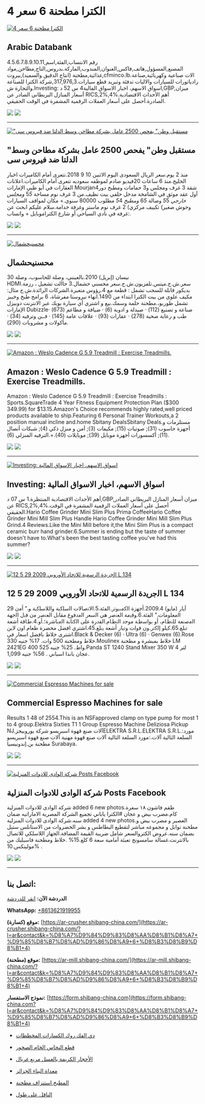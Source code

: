 # الكترا مطحنة 6 سعر 4

<a href="https://swt.shibang-china.com/?l=ar&img&k=%D8%A7%D9%84%D9%83%D8%AA%D8%B1%D8%A7+%D9%85%D8%B7%D8%AD%D9%86%D8%A9+6+%D8%B3%D8%B9%D8%B1+4" target="_blank">![الكترا مطحنة 6 سعر 4](http://static.shibang-china.com/all-800x300/583.jpg)</a>

## Arabic Databank
4.5.6.7.8.9.10.11,رقم الانتساب,الفئة,اسم المصنع,المسؤول,هاتف,فاكس,العنوان,المندوب,الماركة.بدروس,التاج,مطاحن,مواد غذائية,مطحنة (انتاج الدقيق والسميد),بيروت,cfminco.lb.الات صناعية وكهربائية,صناعة رادياتورات للسيارات والاليات تدفئة وتبريد قطع سيارات.317,976,3,شركة الكترا للصناعة والتجارة ش.Investing: اسواق الاسهم، اخبار الاسواق المالية4 س 52 د,GBP,ميزان أسعار المنازل البريطاني الصادر عن RICS,2%,4%.أهم الأحداث الاقتصادية الصادرة.أحصل على أسعار العملات الرقمية المشفرة في الوقت الحقيقي.


<a href="https://whatsapp.shibangsoft.com/WhatsApp.php" target="_blank" title="WhatsApp">![](http://static.shibang-china.com/icon/whatsapp.png)</a> <a href="https://swt.shibang-china.com/?l=ar&icon&k=%D8%A7%D9%84%D9%83%D8%AA%D8%B1%D8%A7+%D9%85%D8%B7%D8%AD%D9%86%D8%A9+6+%D8%B3%D8%B9%D8%B1+4" target="_blank">![](http://static.shibang-china.com/icon/chat-ar.png)</a>

---

<a href="https://swt.shibang-china.com/?l=ar&img&k=%D8%A7%D9%84%D9%83%D8%AA%D8%B1%D8%A7+%D9%85%D8%B7%D8%AD%D9%86%D8%A9+6+%D8%B3%D8%B9%D8%B1+4" target="_blank">![&quot;مستقبل وطن&quot; يفحص 2500 عامل بشركة مطاحن وسط الدلتا ضد فيروس سى](http://static.shibang-china.com/all-800x300/497.jpg)</a>

## &quot;مستقبل وطن&quot; يفحص 2500 عامل بشركة مطاحن وسط الدلتا ضد فيروس سى
منذ 2 يوم.سعر الريال السعودى اليوم الاثنين 10 9 2018.تتعرى أمام الكاميرات اخبار الخليج.منذ 6 ساعات 20فيديو صادم لموظفه سعوديه تتعرى أمام الكاميرات.اعلانات العقارات في أبو ظبي الإمارات Mourjan4شقة 3 غرف ومجلس و3 حمامات ومطبخ دور أول عقد موثق في الشامخة مدخل حلفي بيت نظيف.من 3 غرف نوم مساحة 5*5 ومجلس خارجي 5*5 وصالة 6*5 ومطبخ 5*4 مطلوب 80000 سنوي.+ مكان لمواقف السيارات وحوش صغير) تكييف مركزي) 2 غرف نوم ماستر وغرفة خدامة.سلام عليكم ابحث عن غرفة في نادي السياحي أو شارع الكترا​ موبايل + واتساب:.


<a href="https://whatsapp.shibangsoft.com/WhatsApp.php" target="_blank" title="WhatsApp">![](http://static.shibang-china.com/icon/whatsapp.png)</a> <a href="https://swt.shibang-china.com/?l=ar&icon&k=%D8%A7%D9%84%D9%83%D8%AA%D8%B1%D8%A7+%D9%85%D8%B7%D8%AD%D9%86%D8%A9+6+%D8%B3%D8%B9%D8%B1+4" target="_blank">![](http://static.shibang-china.com/icon/chat-ar.png)</a>

---

<a href="https://swt.shibang-china.com/?l=ar&img&k=%D8%A7%D9%84%D9%83%D8%AA%D8%B1%D8%A7+%D9%85%D8%B7%D8%AD%D9%86%D8%A9+6+%D8%B3%D8%B9%D8%B1+4" target="_blank">![محسنيحشمال](http://static.shibang-china.com/all-800x300/946.jpg)</a>

## محسنيحشمال
30 نيسان (إبريل) 2010.بالعينني، وصلة للحاسوب، وصلة HDMI.سعر.ش.ج.ميتس.تلفزيون.ش.ج.سعر محسني حشمال.3 حاالت تشغيل ، رزمة بديكور قابلة للسحب تشمل : قطعة مع 4.رؤوس متغيرة.الشركات الرائدة.ش.ج مثال: مكيف علوي من بيت الكترا ابتداء من 1490.انهاء نيروستا مفرشاة، 6 برامج طبخ وخبيز تشمل طوربو،.مطحنة حلمة وسمك.بيع و اشتري أي سيارة بويك عبر الانترنت دوبيزل الإمارات Dubizzleصناعة و تصنيع (112) &middot; صيدلة و ادوية (6) &middot; ضيافة و مطاعم (673) &middot; طب و رعاية صحية (278) &middot; عقارات (93) &middot; علاقات عامة (145) &middot; فــن وترفيه (34) &middot; مأكولات و مشروبات (290).


<a href="https://whatsapp.shibangsoft.com/WhatsApp.php" target="_blank" title="WhatsApp">![](http://static.shibang-china.com/icon/whatsapp.png)</a> <a href="https://swt.shibang-china.com/?l=ar&icon&k=%D8%A7%D9%84%D9%83%D8%AA%D8%B1%D8%A7+%D9%85%D8%B7%D8%AD%D9%86%D8%A9+6+%D8%B3%D8%B9%D8%B1+4" target="_blank">![](http://static.shibang-china.com/icon/chat-ar.png)</a>

---

<a href="https://swt.shibang-china.com/?l=ar&img&k=%D8%A7%D9%84%D9%83%D8%AA%D8%B1%D8%A7+%D9%85%D8%B7%D8%AD%D9%86%D8%A9+6+%D8%B3%D8%B9%D8%B1+4" target="_blank">![Amazon : Weslo Cadence G 5.9 Treadmill : Exercise Treadmills.](http://static.shibang-china.com/all-800x300/399.jpg)</a>

## Amazon : Weslo Cadence G 5.9 Treadmill : Exercise Treadmills.
Amazon : Weslo Cadence G 5.9 Treadmill : Exercise Treadmills : Sports.SquareTrade 4 Year Fitness Equipment Protection Plan ($300 349.99) for $13.15.Amazon&#39;s Choice recommends highly rated,well priced products available to ship.Featuring 6 Personal Trainer Workouts,a 2 position manual incline and.home Sbitany DealsSbitany Deals.مستلزمات و أجهزة حاسوب (31); صوتيات (15); مكيفات (3); أمن و منزل ذكي (4); شبكات أتصال (11); أكسسورات أجهزة موبايل (39); موبايلات (40).+.الترفيه المنزلي (6).


<a href="https://whatsapp.shibangsoft.com/WhatsApp.php" target="_blank" title="WhatsApp">![](http://static.shibang-china.com/icon/whatsapp.png)</a> <a href="https://swt.shibang-china.com/?l=ar&icon&k=%D8%A7%D9%84%D9%83%D8%AA%D8%B1%D8%A7+%D9%85%D8%B7%D8%AD%D9%86%D8%A9+6+%D8%B3%D8%B9%D8%B1+4" target="_blank">![](http://static.shibang-china.com/icon/chat-ar.png)</a>

---

<a href="https://swt.shibang-china.com/?l=ar&img&k=%D8%A7%D9%84%D9%83%D8%AA%D8%B1%D8%A7+%D9%85%D8%B7%D8%AD%D9%86%D8%A9+6+%D8%B3%D8%B9%D8%B1+4" target="_blank">![Investing: اسواق الاسهم، اخبار الاسواق المالية](http://static.shibang-china.com/all-800x300/718.jpg)</a>

## Investing: اسواق الاسهم، اخبار الاسواق المالية
أهم الأحداث الاقتصادية المنتظرة.1 س 07 د,GBP,ميزان أسعار المنازل البريطاني الصادر عن RICS,2%,4%.أحصل على أسعار العملات الرقمية المشفرة في الوقت الحقيقي.Hario Coffee Grinder Mini Slim Plus Prima CoffeeHario Coffee Grinder Mini Mill Slim Plus Handle Hario Coffee Grinder Mini Mill Slim Plus Grind.4 Reviews.Like the Mini Mill before it,the Mini Slim Plus is a compact ceramic burr hand grinder.6.Summer is ending but the taste of summer doesn&#39;t have to.What&#39;s been the best tasting coffee you&#39;ve had this summer?


<a href="https://whatsapp.shibangsoft.com/WhatsApp.php" target="_blank" title="WhatsApp">![](http://static.shibang-china.com/icon/whatsapp.png)</a> <a href="https://swt.shibang-china.com/?l=ar&icon&k=%D8%A7%D9%84%D9%83%D8%AA%D8%B1%D8%A7+%D9%85%D8%B7%D8%AD%D9%86%D8%A9+6+%D8%B3%D8%B9%D8%B1+4" target="_blank">![](http://static.shibang-china.com/icon/chat-ar.png)</a>

---

<a href="https://swt.shibang-china.com/?l=ar&img&k=%D8%A7%D9%84%D9%83%D8%AA%D8%B1%D8%A7+%D9%85%D8%B7%D8%AD%D9%86%D8%A9+6+%D8%B3%D8%B9%D8%B1+4" target="_blank">![ﺍﻟﺟﺭﻳﺩﺓ ﺍﻟﺭﺳﻣﻳﺔ ﻟﻼﺗﺣﺎﺩ ﺍﻷﻭﺭﻭﺑﻲ 2009 29 5 12 L 134](http://static.shibang-china.com/all-800x300/279.jpg)</a>

## ﺍﻟﺟﺭﻳﺩﺓ ﺍﻟﺭﺳﻣﻳﺔ ﻟﻼﺗﺣﺎﺩ ﺍﻷﻭﺭﻭﺑﻲ 2009 29 5 12 L 134
29 أيار (مايو) 2009.4.ﺃﺟﻬﺯﺓ ﺍﻟﻛﻣﺑﻳﻭﺗﺭ.ﺍﻟﻔﺋﺔ.5.ﺍﻻﺗﺻﺎﻻﺕ ﺍﻟﺳﻠﻛﻳﺔ ﻭﺍﻟﻼﺳﻠﻛﻳﺔ ﻭ.&quot; ﺃﻣﻥ ﺍﻟﻣﻌﻠﻭﻣﺎﺕ.&quot; ﺍﻟﻔﺋﺔ.6.ﻭﻗﻳﻣﺔ ﺍﻟﻌﻧﺻﺭ ﻫﻲ ﺍﻟﺳﻌﺭ ﺍﻟﻣﺩﻓﻭﻉ ﻣﻘﺎﺑﻝ ﺍﻟﻌﻧﺻﺭ ﻣﻥ ﻗﺑﻝ ﺍﻟﺟﻬﺔ ﺍﻟﻣﺻﻧﻌﺔ ﻟﻠﻧﻅﺎﻡ، ﺃﻭ ﺑﻭﺍﺳﻁﺔ ﻣﻭﺣﺩ ﺍﻟﻧﻅﺎﻡ.ﺍﻟﻘﺩﺭﺓ ﻋﻠﻰ ﺍﻟﻛﺗﺎﺑﺔ ﺍﻟﻣﺑﺎﺷﺭﺓ؛.ﺃﻭ.4.ﻁﺎﻗﺔ ﺃﺷﻌﺔ ﺗﺑﻠﻎ.65.ﻛﻳﻠﻭ ﺇﻟﻛﺗﺭ.ﻭﻥ ﻓﻭﻟﺕ ﻭﺗﻳﺎﺭ ﺃﺷﻌﺔ ﻳﺑﻠﻎ.45.اشتري افضل محضرة طعام اون لاين اشترى خلاط بافضل اسعار في.Black &amp; Decker (6) &middot; Ultra (6) &middot; Genwex (6).Rose خلاط ومطحنة 500 وات. 17% جنيه 330.Moulinex خلاط بمبشرة و مطحنة LM 2421EG 400 واط. 25% جنيه 525.Panda ST 1240 Stand Mixer 350 W لتر 4 عجان باندا اسباني . 56% جنيه 1,099.


<a href="https://whatsapp.shibangsoft.com/WhatsApp.php" target="_blank" title="WhatsApp">![](http://static.shibang-china.com/icon/whatsapp.png)</a> <a href="https://swt.shibang-china.com/?l=ar&icon&k=%D8%A7%D9%84%D9%83%D8%AA%D8%B1%D8%A7+%D9%85%D8%B7%D8%AD%D9%86%D8%A9+6+%D8%B3%D8%B9%D8%B1+4" target="_blank">![](http://static.shibang-china.com/icon/chat-ar.png)</a>

---

<a href="https://swt.shibang-china.com/?l=ar&img&k=%D8%A7%D9%84%D9%83%D8%AA%D8%B1%D8%A7+%D9%85%D8%B7%D8%AD%D9%86%D8%A9+6+%D8%B3%D8%B9%D8%B1+4" target="_blank">![Commercial Espresso Machines for sale](http://static.shibang-china.com/all-800x300/1243.jpg)</a>

## Commercial Espresso Machines for sale
Results 1 48 of 2554.This is an NSFapproved clamp on type pump for most 1 to 4 group.Elektra Sixties T1 1 Group Espresso Machine Deliziosa Pickup NJ.آلات صنع قهوة اسبريسو شركة يوروبيجزELEKTRA S.R.L.ELEKTRA S.R.L.:مورد السلعة التالية آلات.:مورد السلعة التالية آلات صنع قهوة مهنية آلات صنع قهوة اسبريسو مطحنة بن.إندونيسيا Surabaya.


<a href="https://whatsapp.shibangsoft.com/WhatsApp.php" target="_blank" title="WhatsApp">![](http://static.shibang-china.com/icon/whatsapp.png)</a> <a href="https://swt.shibang-china.com/?l=ar&icon&k=%D8%A7%D9%84%D9%83%D8%AA%D8%B1%D8%A7+%D9%85%D8%B7%D8%AD%D9%86%D8%A9+6+%D8%B3%D8%B9%D8%B1+4" target="_blank">![](http://static.shibang-china.com/icon/chat-ar.png)</a>

---

<a href="https://swt.shibang-china.com/?l=ar&img&k=%D8%A7%D9%84%D9%83%D8%AA%D8%B1%D8%A7+%D9%85%D8%B7%D8%AD%D9%86%D8%A9+6+%D8%B3%D8%B9%D8%B1+4" target="_blank">![شركة الوادى للادوات المنزلية Posts Facebook](http://static.shibang-china.com/all-800x300/13.jpg)</a>

## شركة الوادى للادوات المنزلية Posts Facebook
شركة الوادى للادوات المنزلية added 6 new photos.طقم فاشون ١٨ سعرة كام.مضرب بيض و عجان #الكترا ياباني تجميع الشركة المصرية الاماراتيه ضمان سنه.شركة الوادى للادوات المنزلية added 4 new photos.العصير و مضرب بيض و مطحنة توابل و مجموعه مباشر لتقطيع البطاطس و بشر الخضروات من الاستانلس ستيل بضمان سنه.عروض الكتروالسعر شامل ضريبة القيمة المضافة.الجهاز اللاسلكي للاتصال بالانترنت.غسالة سامسونج تعبئة أمامية سعة 6 كلغ.15% .خلاط ومطحنة فاسيليك من مولينكس.10% .


<a href="https://whatsapp.shibangsoft.com/WhatsApp.php" target="_blank" title="WhatsApp">![](http://static.shibang-china.com/icon/whatsapp.png)</a> <a href="https://swt.shibang-china.com/?l=ar&icon&k=%D8%A7%D9%84%D9%83%D8%AA%D8%B1%D8%A7+%D9%85%D8%B7%D8%AD%D9%86%D8%A9+6+%D8%B3%D8%B9%D8%B1+4" target="_blank">![](http://static.shibang-china.com/icon/chat-ar.png)</a>

---
## اتصل بنا:

**الدردشة الآن:** [انقر للدردشة](https://swt.shibang-china.com?l=ar&contact&k=%D8%A7%D9%84%D9%83%D8%AA%D8%B1%D8%A7+%D9%85%D8%B7%D8%AD%D9%86%D8%A9+6+%D8%B3%D8%B9%D8%B1+4)

**WhatsApp:**  [+8613621919955](https://whatsapp.shibangsoft.com/WhatsApp.php)

**موقع (كسارة):** [https://ar-crusher.shibang-china.com/](https://ar-crusher.shibang-china.com/?l=ar&contact&k=%D8%A7%D9%84%D9%83%D8%AA%D8%B1%D8%A7+%D9%85%D8%B7%D8%AD%D9%86%D8%A9+6+%D8%B3%D8%B9%D8%B1+4)

**موقع (مطحنة):** [https://ar-mill.shibang-china.com/](https://ar-mill.shibang-china.com/?l=ar&contact&k=%D8%A7%D9%84%D9%83%D8%AA%D8%B1%D8%A7+%D9%85%D8%B7%D8%AD%D9%86%D8%A9+6+%D8%B3%D8%B9%D8%B1+4)

**نموذج الاستفسار:** [https://form.shibang-china.com](https://form.shibang-china.com?l=ar&contact&k=%D8%A7%D9%84%D9%83%D8%AA%D8%B1%D8%A7+%D9%85%D8%B7%D8%AD%D9%86%D8%A9+6+%D8%B3%D8%B9%D8%B1+4)

* [دي الفك روك الكسارات المخططات](../11/%D8%AF%D9%8A%20%D8%A7%D9%84%D9%81%D9%83%20%D8%B1%D9%88%D9%83%20%D8%A7%D9%84%D9%83%D8%B3%D8%A7%D8%B1%D8%A7%D8%AA%20%D8%A7%D9%84%D9%85%D8%AE%D8%B7%D8%B7%D8%A7%D8%AA.md)

* [قطع النحاس الخام الصخور](../14/%D9%82%D8%B7%D8%B9%20%D8%A7%D9%84%D9%86%D8%AD%D8%A7%D8%B3%20%D8%A7%D9%84%D8%AE%D8%A7%D9%85%20%D8%A7%D9%84%D8%B5%D8%AE%D9%88%D8%B1.md)

* [الأحجار الكريمة بالغسل مربع غربال](../14/%D8%A7%D9%84%D8%A3%D8%AD%D8%AC%D8%A7%D8%B1%20%D8%A7%D9%84%D9%83%D8%B1%D9%8A%D9%85%D8%A9%20%D8%A8%D8%A7%D9%84%D8%BA%D8%B3%D9%84%20%D9%85%D8%B1%D8%A8%D8%B9%20%D8%BA%D8%B1%D8%A8%D8%A7%D9%84.md)

* [معداة البناء الجزائر](../15/%D9%85%D8%B9%D8%AF%D8%A7%D8%A9%20%D8%A7%D9%84%D8%A8%D9%86%D8%A7%D8%A1%20%D8%A7%D9%84%D8%AC%D8%B2%D8%A7%D8%A6%D8%B1.md)

* [المطبخ استنزاف مطحنة](../14/%D8%A7%D9%84%D9%85%D8%B7%D8%A8%D8%AE%20%D8%A7%D8%B3%D8%AA%D9%86%D8%B2%D8%A7%D9%81%20%D9%85%D8%B7%D8%AD%D9%86%D8%A9.md)

* [الناقل على طول](../12/%D8%A7%D9%84%D9%86%D8%A7%D9%82%D9%84%20%D8%B9%D9%84%D9%89%20%D8%B7%D9%88%D9%84.md)